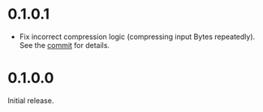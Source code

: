 # 0.1.0.1

* Fix incorrect compression logic (compressing input Bytes repeatedly).
  See the [commit](https://github.com/nh2/lz4-frame-conduit/commit/75ecc64c8f5450f377b79ae0352d074b3a3adec8) for details.

# 0.1.0.0

Initial release.
